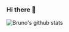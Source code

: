 ### Hi there 👋
![Bruno's github stats](https://github-readme-stats.vercel.app/api?username=BrunoPolaski)

